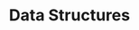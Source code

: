 <head>
<style>
h1 {text-align: center;}

div {text-align: center;}
</style>
</head>
<h1>Data Structures</h1>